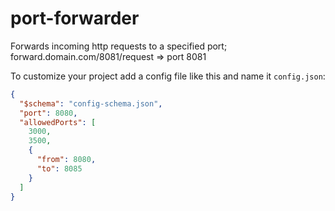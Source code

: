 # port-forwarder
Forwards incoming http requests to a specified port; forward.domain.com/8081/request => port 8081

To customize your project add a config file like this and name it `config.json`:
```JSON
{
  "$schema": "config-schema.json",
  "port": 8080,
  "allowedPorts": [
    3000,
    3500,
    {
      "from": 8080,
      "to": 8085
    }
  ]
}
```